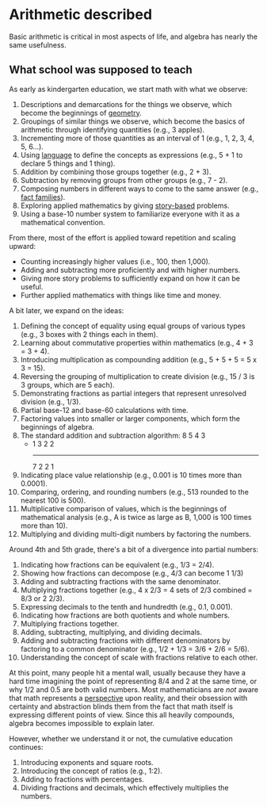 
# Arithmetic described

Basic arithmetic is critical in most aspects of life, and algebra has nearly the same usefulness.

## What school was supposed to teach

As early as kindergarten education, we start math with what we observe:

1. Descriptions and demarcations for the things we observe, which become the beginnings of [geometry](math-geotrig.md).
2. Groupings of similar things we observe, which become the basics of arithmetic through identifying quantities (e.g., 3 apples).
3. Incrementing more of those quantities as an interval of 1 (e.g., 1, 2, 3, 4, 5, 6...).
4. Using [language](language.md) to define the concepts as expressions (e.g., 5 + 1 to declare 5 things and 1 thing).
5. Addition by combining those groups together (e.g., 2 + 3).
6. Subtraction by removing groups from other groups (e.g., 7 - 2).
7. Composing numbers in different ways to come to the same answer (e.g., [fact families](https://www.splashlearn.com/math-vocabulary/number-sense/fact-family)).
8. Exploring applied mathematics by giving [story-based](stories.md) problems.
9. Using a base-10 number system to familiarize everyone with it as a mathematical convention.

From there, most of the effort is applied toward repetition and scaling upward:

- Counting increasingly higher values (i.e., 100, then 1,000).
- Adding and subtracting more proficiently and with higher numbers.
- Giving more story problems to sufficiently expand on how it can be useful.
- Further applied mathematics with things like time and money.

A bit later, we expand on the ideas:

1. Defining the concept of equality using equal groups of various types (e.g., 3 boxes with 2 things each in them).
2. Learning about commutative properties within mathematics (e.g., 4 + 3 = 3 + 4).
3. Introducing multiplication as compounding addition (e.g., 5 + 5 + 5 = 5 x 3 = 15).
4. Reversing the grouping of multiplication to create division (e.g., 15 / 3 is 3 groups, which are 5 each).
5. Demonstrating fractions as partial integers that represent unresolved division (e.g., 1/3).
6. Partial base-12 and base-60 calculations with time.
7. Factoring values into smaller or larger components, which form the beginnings of algebra.
8. The standard addition and subtraction algorithm:
       8 5 4 3
     - 1 3 2 2
       _______
       7 2 2 1
9. Indicating place value relationship (e.g., 0.001 is 10 times more than 0.0001).
10. Comparing, ordering, and rounding numbers (e.g., 513 rounded to the nearest 100 is 500).
11. Multiplicative comparison of values, which is the beginnings of mathematical analysis (e.g., A is twice as large as B, 1,000 is 100 times more than 10).
12. Multiplying and dividing multi-digit numbers by factoring the numbers.

Around 4th and 5th grade, there's a bit of a divergence into partial numbers:

1. Indicating how fractions can be equivalent (e.g., 1/3 = 2/4).
2. Showing how fractions can decompose (e.g., 4/3 can become 1 1/3)
3. Adding and subtracting fractions with the same denominator.
4. Multiplying fractions together (e.g., 4 x 2/3 = 4 sets of 2/3 combined = 8/3 or 2 2/3).
5. Expressing decimals to the tenth and hundredth (e.g., 0.1, 0.001).
6. Indicating how fractions are both quotients and whole numbers.
7. Multiplying fractions together.
8. Adding, subtracting, multiplying, and dividing decimals.
9. Adding and subtracting fractions with different denominators by factoring to a common denominator (e.g., 1/2 + 1/3 = 3/6 + 2/6 = 5/6).
10. Understanding the concept of scale with fractions relative to each other.

At this point, many people hit a mental wall, usually because they have a hard time imagining the point of representing 8/4 and 2 at the same time, or why 1/2 and 0.5 are both valid numbers. Most mathematicians are *not* aware that math represents a [perspective](image.md) upon reality, and their obsession with certainty and abstraction blinds them from the fact that math itself is expressing different points of view. Since this all heavily compounds, algebra becomes impossible to explain later.

However, whether we understand it or not, the cumulative education continues:

1. Introducing exponents and square roots.
2. Introducing the concept of ratios (e.g., 1:2).
3. Adding to fractions with percentages.
4. Dividing fractions and decimals, which effectively multiplies the numbers.
